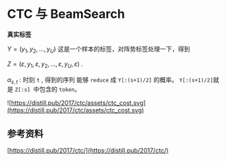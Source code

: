 # CTC 与 BeamSearch

**真实标签**

$Y=(y_1, y_2, ..., y_U)$ 这是一个样本的标签，对阵势标签处理一下，得到

$Z=(\varepsilon, y_1, \varepsilon, y_2, ..., \varepsilon, y_U, \varepsilon)$ .  



$\alpha_{s,t}$ : 时刻 `t` , 得到的序列 能够 `reduce` 成 `Y[:(s+1)/2]` 的概率。  `Y[:(s+1)/2]`就是 `Z[:s] `中包含的 `token`。

![https://distill.pub/2017/ctc/assets/ctc_cost.svg](https://distill.pub/2017/ctc/assets/ctc_cost.svg)







## 参考资料

[https://distill.pub/2017/ctc/](https://distill.pub/2017/ctc/)